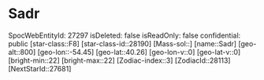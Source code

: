 ﻿---
location: [40.26,-54.45,800]
type: Station
tags:
- astro/Star

---

# Sadr

SpocWebEntityId: 27297
isDeleted: false
isReadOnly: false
confidential: public
[star-class::F8]
[star-class-id::28190]
[Mass-sol::]
[name::Sadr]
[geo-alt::800]
[geo-lon::-54.45]
[geo-lat::40.26]
[geo-lon-v::0]
[geo-lat-v::0]
[bright-min::22]
[bright-max::22]
[Zodiac-index::3]
[ZodiacId::28113]
[NextStarId::27681]

